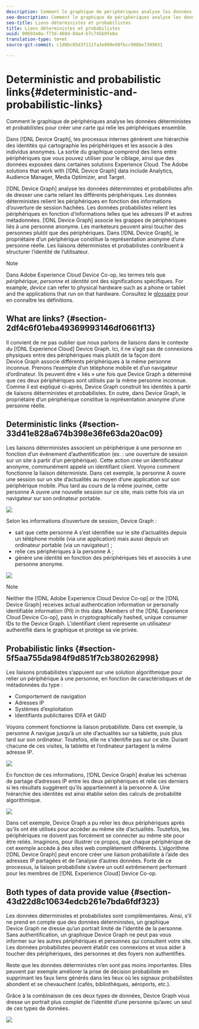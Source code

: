 ```yaml
---
description: Comment le graphique de périphériques analyse les données déterministes et probabilistes pour créer une carte qui relie les périphériques ensemble.
seo-description: Comment le graphique de périphériques analyse les données déterministes et probabilistes pour créer une carte qui relie les périphériques ensemble.
seo-title: Liens déterministes et probabilistes
title: Liens déterministes et probabilistes
uuid: 00693a0a-f73d-460d-84a4-b7c745b9fe0a
translation-type: tm+mt
source-git-commit: c1d0bc05d3f211fa3e899e98fbcc908be7399031

---
```



# Deterministic and probabilistic links{#deterministic-and-probabilistic-links}

Comment le graphique de périphériques analyse les données déterministes et probabilistes pour créer une carte qui relie les périphériques ensemble.

Dans [!DNL Device Graph], les processus internes génèrent une hiérarchie des identités qui cartographie les périphériques et les associe à des individus anonymes. La sortie du graphique comprend des liens entre périphériques que vous pouvez utiliser pour le ciblage, ainsi que des données exposées dans certaines solutions Experience Cloud. The Adobe solutions that work with [!DNL Device Graph] data include Analytics, Audience Manager, Media Optimizer, and Target.

[!DNL Device Graph] analyse les données déterministes et probabilistes afin de dresser une carte reliant les différents périphériques. Les données déterministes relient les périphériques en fonction des informations d’ouverture de session hachées. Les données probabilistes relient les périphériques en fonction d’informations telles que les adresses IP et autres métadonnées. [!DNL Device Graph] associe les grappes de périphériques liés à une personne anonyme. Les marketeurs peuvent ainsi toucher des personnes plutôt que des périphériques. Dans [!DNL Device Graph], le propriétaire d’un périphérique constitue la représentation anonyme d’une personne réelle. Les liaisons déterministes et probabilistes contribuent à structurer l’identité de l’utilisateur.

>[!NOTE]
>
>Dans Adobe Experience Cloud Device Co-op, les termes tels que *périphérique*, *personne* et *identité* ont des significations spécifiques. For example, *device* can refer to physical hardware such as a phone or tablet and the applications that run on that hardware. Consultez le [glossaire](../glossary.md#glossgroup-0f47d7fbd76c4759801f565f341a386c) pour en connaître les définitions.

## What are links? {#section-2df4c6f01eba49369993146df0661f13}

Il convient de ne pas oublier que nous parlons de liaisons dans le contexte du [!DNL Experience Cloud] Device Graph. Ici, il ne s’agit pas de connexions physiques entre des périphériques mais plutôt de la façon dont Device Graph associe différents périphériques à la même personne inconnue. Prenons l’exemple d’un téléphone mobile et d’un navigateur d’ordinateur. Ils peuvent être « liés » une fois que Device Graph a déterminé que ces deux périphériques sont utilisés par la même personne inconnue. Comme il est expliqué ci-après, Device Graph construit les identités à partir de liaisons déterministes et probabilistes. En outre, dans Device Graph, le propriétaire d’un périphérique constitue la représentation anonyme d’une personne réelle.

## Deterministic links {#section-33d41e828a674b398e36fe63da20ac09}

Les liaisons déterministes associent un périphérique à une personne en fonction d’un événement d’authentification (ex. : une ouverture de session sur un site à partir d’un périphérique). Cette action crée un identificateur anonyme, communément appelé un identifiant client. Voyons comment fonctionne la liaison déterministe. Dans cet exemple, la personne A ouvre une session sur un site d’actualités au moyen d’une application sur son périphérique mobile. Plus tard au cours de la même journée, cette personne A ouvre une nouvelle session sur ce site, mais cette fois via un navigateur sur son ordinateur portable.

![](assets/link1.png)

Selon les informations d’ouverture de session, Device Graph :

* sait que cette personne A s’est identifiée sur le site d’actualités depuis un téléphone mobile (via une application) mais aussi depuis un ordinateur portable (via un navigateur) ;
* relie ces périphériques à la personne A ;
* génère une identité en fonction des périphériques liés et associés à une personne anonyme.

![](assets/link2.png)

>[!NOTE]
>
>Neither the [!DNL Adobe Experience Cloud Device Co-op] or the [!DNL Device Graph] receives actual authentication information or personally identifiable information (PII) in this data. Members of the [!DNL Experience Cloud Device Co-op], pass in cryptographically hashed, unique consumer IDs to the Device Graph. L’identifiant client représente un utilisateur authentifié dans le graphique et protège sa vie privée.

## Probabilistic links {#section-5f5aa755da984f9d851f7cb380262998}

Les liaisons probabilistes s’appuient sur une solution algorithmique pour relier un périphérique à une personne, en fonction de caractéristiques et de métadonnées du type :

* Comportement de navigation
* Adresses IP
* Systèmes d’exploitation
* Identifiants publicitaires IDFA et GAID

Voyons comment fonctionne la liaison probabiliste. Dans cet exemple, la personne A navigue jusqu’à un site d’actualités sur sa tablette, puis plus tard sur son ordinateur. Toutefois, elle ne s’identifie pas sur ce site. Durant chacune de ces visites, la tablette et l’ordinateur partagent la même adresse IP.

![](assets/link3.png)

En fonction de ces informations, [!DNL Device Graph] évalue les schémas de partage d’adresses IP entre les deux périphériques et relie ces derniers si les résultats suggèrent qu’ils appartiennent à la personne A. Une hiérarchie des identités est ainsi établie selon des calculs de probabilité algorithmique.

![](assets/link4.png)

Dans cet exemple, Device Graph a pu relier les deux périphériques après qu’ils ont été utilisés pour accéder au même site d’actualités. Toutefois, les périphériques ne doivent pas forcément se connecter au même site pour être reliés. Imaginons, pour illustrer ce propos, que chaque périphérique de cet exemple accède à des sites web complètement différents. L’algorithme [!DNL Device Graph] peut encore créer une liaison probabiliste à l’aide des adresses IP partagées et de l’analyse d’autres données. Forte de ce processus, la liaison probabiliste s’avère un outil extrêmement performant pour les membres de [!DNL Experience Cloud] Device Co-op.

## Both types of data provide value {#section-43d22d8c10634edcb261e7bda6fdf323}

Les données déterministes et probabilistes sont complémentaires. Ainsi, s’il ne prend en compte que des données déterministes, un graphique Device Graph ne dresse qu’un portrait limité de l’identité de la personne. Sans authentification, un graphique Device Graph ne peut pas vous informer sur les autres périphériques et personnes qui consultent votre site. Les données probabilistes peuvent établir ces connexions et vous aider à toucher des périphériques, des personnes et des foyers non authentifiés.

Reste que les données déterministes n’en sont pas moins importantes. Elles peuvent par exemple améliorer la prise de décision probabiliste en supprimant les faux liens générés dans les lieux où les signaux probabilistes abondent et se chevauchent (cafés, bibliothèques, aéroports, etc.).

Grâce à la combinaison de ces deux types de données, Device Graph vous dresse un portrait plus complet de l’identité d’une personne qu’avec un seul de ces types de données.

![](assets/link5.png)

